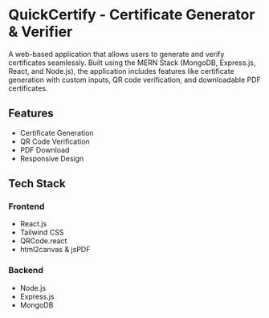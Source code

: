 # QuickCertify - Certificate Generator & Verifier
A web-based application that allows users to generate and verify certificates seamlessly. Built using the MERN Stack (MongoDB, Express.js, React, and Node.js), the application includes features like certificate generation with custom inputs, QR code verification, and downloadable PDF certificates.


## Features

- Certificate Generation
- QR Code Verification
- PDF Download
- Responsive Design

## Tech Stack

### Frontend
- React.js
- Tailwind CSS
- QRCode.react
- html2canvas & jsPDF

### Backend
- Node.js
- Express.js
- MongoDB

 

